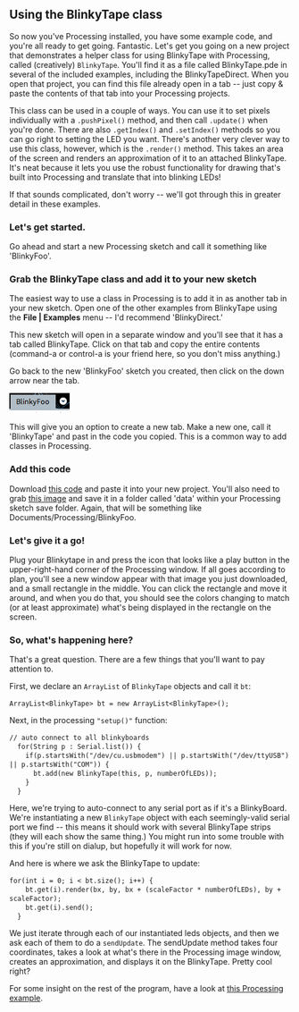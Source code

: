 ## Using the BlinkyTape class
So now you've Processing installed, you have some example code, and you're all ready to get going. Fantastic. Let's get you going on a new project that demonstrates a helper class for using BlinkyTape with Processing, called (creatively) `BlinkyTape`.  You'll find it as a file called BlinkyTape.pde in several of the included examples, including the BlinkyTapeDirect.  When you open that project, you can find this file already open in a tab -- just copy & paste the contents of that tab into your Processing projects.

This class can be used in a couple of ways.  You can use it to set pixels individually with a `.pushPixel()` method, and then call `.update()` when you're done.  There are also `.getIndex()` and `.setIndex()` methods so you can go right to setting the LED you want.
There's another very clever way to use this class, however, which is the `.render()` method.  This takes an area of the screen and renders an approximation of it to an attached BlinkyTape. It's neat because it lets you use the robust functionality for drawing that's built into Processing and translate that into blinking LEDs!

If that sounds complicated, don't worry -- we'll got through this in greater detail in these examples.

### Let's get started.
Go ahead and start a new Processing sketch and call it something like 'BlinkyFoo'.

### Grab the BlinkyTape class and add it to your new sketch
The easiest way to use a class in Processing is to add it in as another tab in your new sketch. Open one of the other examples from BlinkyTape using the **File | Examples** menu -- I'd recommend 'BlinkyDirect.'

<!-- **Sorry this example & the accompanying class may not be packaged up correctly at this point (mid-September 2013)  [here's a link to the sketch](/blinkytape/BlinkyTapeDirect.zip) if not.** -->

This new sketch will open in a separate window and you'll see that it has a tab called BlinkyTape. Click on that tab and copy the entire contents (command-a or control-a is your friend here, so you don't miss anything.)

Go back to the new 'BlinkyFoo' sketch you created, then click on the down arrow near the tab.

![Processing Tab Menu](/images/blinkytape/big/BlinkyFoo.png)

This will give you an option to create a new tab. Make a new one, call it 'BlinkyTape' and past in the code you copied. This is a common way to add classes in Processing.

### Add this code
Download [this code](/blinkytape/BlinkyFoo.txt) and paste it into your new project. You'll also need to grab [this image](/images/blinkytape/big/bt.jpg) and save it in a folder called 'data' within your Processing sketch save folder.  Again, that will be something like Documents/Processing/BlinkyFoo.

### Let's give it a go!
Plug your Blinkytape in and press the icon that looks like a play button in the upper-right-hand corner of the Processing window. If all goes according to plan, you'll see a new window appear with that image you just downloaded, and a small rectangle in the middle. You can click the rectangle and move it around, and when you do that, you should see the colors changing to match (or at least approximate) what's being displayed in the rectangle on the screen.

### So, what's happening here?
That's a great question. There are a few things that you'll want to pay attention to.

First, we declare an `ArrayList` of `BlinkyTape` objects and call it `bt`:

	ArrayList<BlinkyTape> bt = new ArrayList<BlinkyTape>();

Next, in the processing `"setup()"` function:

	// auto connect to all blinkyboards
	  for(String p : Serial.list()) {
	    if(p.startsWith("/dev/cu.usbmodem") || p.startsWith("/dev/ttyUSB") || p.startsWith("COM")) {
	      bt.add(new BlinkyTape(this, p, numberOfLEDs));
	    }
	  }

Here, we're trying to auto-connect to any serial port as if it's a BlinkyBoard. We're instantiating a new `BlinkyTape` object with each seemingly-valid serial port we find -- this means it should work with several BlinkyTape strips (they will each show the same thing.) You might run into some trouble with this if you're still on dialup, but hopefully it will work for now.

And here is where we ask the BlinkyTape to update:

	for(int i = 0; i < bt.size(); i++) {
	    bt.get(i).render(bx, by, bx + (scaleFactor * numberOfLEDs), by + scaleFactor);
	    bt.get(i).send();
	  }

We just iterate through each of our instantiated leds objects, and then we ask each of them to do a `sendUpdate`. The sendUpdate method takes four coordinates, takes a look at what's there in the Processing image window, creates an approximation, and displays it on the BlinkyTape. Pretty cool right?

For some insight on the rest of the program, have a look at [this Processing example](http://processing.org/examples/mousefunctions.html).
